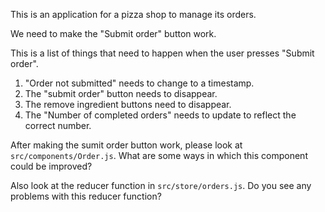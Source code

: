This is an application for a pizza shop to manage its orders.

We need to make the "Submit order" button work.

This is a list of things that need to happen when the user presses "Submit order".

1. "Order not submitted" needs to change to a timestamp.
2. The "submit order" button needs to disappear.
3. The remove ingredient buttons need to disappear.
4. The "Number of completed orders" needs to update to reflect the correct number.

After making the sumit order button work, please look at `src/components/Order.js`. What are some ways in which this component could be improved?

Also look at the reducer function in `src/store/orders.js`. Do you see any problems with this reducer function?
